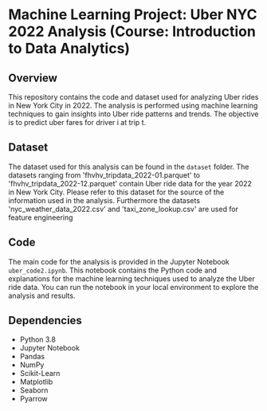 # Machine Learning Project: Uber NYC 2022 Analysis (Course: Introduction to Data Analytics)

## Overview
This repository contains the code and dataset used for analyzing Uber rides in New York City in 2022. The analysis is performed using machine learning techniques to gain insights into Uber ride patterns and trends. The objective is to predict uber fares for driver i at trip t.

## Dataset
The dataset used for this analysis can be found in the `dataset` folder. The datasets ranging from 'fhvhv_tripdata_2022-01.parquet' to 'fhvhv_tripdata_2022-12.parquet' contain Uber ride data for the year 2022 in New York City. Please refer to this dataset for the source of the information used in the analysis. Furthermore the datasets 'nyc_weather_data_2022.csv' and 'taxi_zone_lookup.csv' are used for feature engineering

## Code
The main code for the analysis is provided in the Jupyter Notebook `uber_code2.ipynb`. This notebook contains the Python code and explanations for the machine learning techniques used to analyze the Uber ride data. You can run the notebook in your local environment to explore the analysis and results.

## Dependencies
- Python 3.8
- Jupyter Notebook
- Pandas
- NumPy
- Scikit-Learn
- Matplotlib
- Seaborn
- Pyarrow
